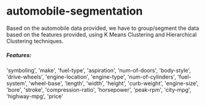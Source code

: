 # automobile-segmentation

Based on the automobile data provided, we have to group/segment the data based on the features provided, using K Means Clustering and Hierarchical Clustering techniques.
##### Features: 
'symboling', 'make', 'fuel-type', 'aspiration', 'num-of-doors', 'body-style', 'drive-wheels', 'engine-location', 'engine-type',
'num-of-cylinders', 'fuel-system', 'wheel-base', 'length', 'width', 'height', 'curb-weight', 'engine-size', 'bore', 'stroke',
'compression-ratio', 'horsepower', 'peak-rpm', 'city-mpg', 'highway-mpg', 'price'

